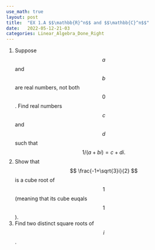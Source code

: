 ```yaml
---
use_math: true
layout: post
title:  "EX 1.A $$\mathbb{R}^n$$ and $$\mathbb{C}^n$$"
date:   2022-05-12-21-03
categories: Linear_Algebra_Done_Right
---
```

1. Suppose $$a$$ and $$b$$ are real numbers, not both $$0$$. Find real numbers $$c$$ and $$d$$ such that
$$
1/(a+bi)=c+di.
$$
2. Show that
$$
\frac{-1+\sqrt{3}i}{2}
$$
is a cube root of $$1$$ (meaning that its cube euqals $$1$$).
3. Find two distinct square roots of $$i$$.